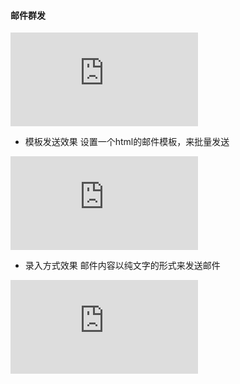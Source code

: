 #### 邮件群发 

![](http://help.yuekesoft.com/server/index.php?s=/api/attachment/visitFile/sign/a670d1a9ba28bd8b9344de5c6c64f90c&showdoc=.jpg)

* 模板发送效果 设置一个html的邮件模板，来批量发送

![](http://help.yuekesoft.com/server/index.php?s=/api/attachment/visitFile/sign/fe05307b103791f63b3a741672e41e41&showdoc=.jpg)

* 录入方式效果 邮件内容以纯文字的形式来发送邮件

![](http://help.yuekesoft.com/server/index.php?s=/api/attachment/visitFile/sign/bb6f9182dd45c6817f316d315a79dbe3&showdoc=.jpg)



